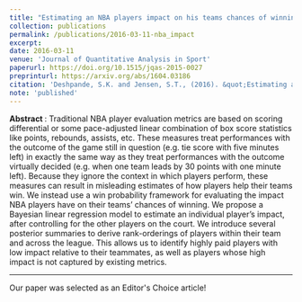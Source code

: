 ```yaml
---
title: "Estimating an NBA players impact on his teams chances of winning"
collection: publications
permalink: /publications/2016-03-11-nba_impact
excerpt: 
date: 2016-03-11
venue: 'Journal of Quantitative Analysis in Sport'
paperurl: https://doi.org/10.1515/jqas-2015-0027
preprinturl: https://arxiv.org/abs/1604.03186
citation: 'Deshpande, S.K. and Jensen, S.T., (2016). &quot;Estimating an NBA players impact on his teams chances of winning &quot;<i> Journal of Quantitative Analysis in Sport </i>. 12(2): 51--72.'
note: 'published'
---
```

<b> Abstract </b>: Traditional NBA player evaluation metrics are based on scoring differential or some pace-adjusted linear combination of box score statistics like points, rebounds, assists, etc. 
These measures treat performances with the outcome of the game still in question (e.g. tie score with five minutes left) in exactly the same way as they treat performances with the outcome virtually decided (e.g. when one team leads by 30 points with one minute left). 
Because they ignore the context in which players perform, these measures can result in misleading estimates of how players help their teams win. 
We instead use a win probability framework for evaluating the impact NBA players have on their teams’ chances of winning. 
We propose a Bayesian linear regression model to estimate an individual player’s impact, after controlling for the other players on the court. 
We introduce several posterior summaries to derive rank-orderings of players within their team and across the league. This allows us to identify highly paid players with low impact relative to their teammates, as well as players whose high impact is not captured by existing metrics.

---
Our paper was selected as an Editor's Choice article!



